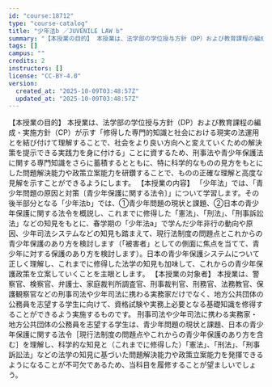```yaml
---
id: "course:18712"
type: "course-catalog"
title: "少年法b ／JUVENILE LAW b"
summary: "【本授業の目的】 本授業は、法学部の学位授与方針（DP）および教育課程の編成・実施方針（CP）が示す「修得した専門的知識と社会における現実の法運用とを結び付けて理解することで、社会をより良い方向へと変えていくための解決策を提示できる実践力を…"
tags: []
campus: ""
credits: 2
instructors: []
license: "CC-BY-4.0"
version:
  created_at: "2025-10-09T03:48:57Z"
  updated_at: "2025-10-09T03:48:57Z"
---
```

【本授業の目的】 本授業は、法学部の学位授与方針（DP）および教育課程の編成・実施方針（CP）が示す「修得した専門的知識と社会における現実の法運用とを結び付けて理解することで、社会をより良い方向へと変えていくための解決策を提示できる実践力を身に付ける」ことに資するため、刑事法や青少年保護法に関する専門知識をさらに蓄積するとともに、特に科学的なものの見方をもとにした問題解決能力や政策立案能力を研鑽することで、ものの正確な理解と高度な見解を示すことができるようにします。 【本授業の内容】 「少年法」では、「青少年問題の原因と対策〔青少年保護に関する法令〕」について学習します。その後半部分となる「少年法b」では、①青少年問題の現状と課題、②日本の青少年保護に関する法令を概説し、これまでに修得した「憲法」、「刑法」、「刑事訴訟法」などの知見をもとに、春学期の「少年法a」で学んだ少年非行の動向や原因、少年司法システムなどの知見も踏まえて、現行法制度の問題点とこれからの青少年保護のあり方を検討します（「被害者」としての側面に焦点を当てて、青少年に対する保護のあり方を検討します）。日本の青少年保護システムについて正しく理解し、これまでに修得した法学の知見も加味して、これからの青少年保護政策を立案していくことを主眼とします。 【本授業の対象者】 本授業は、警察官、検察官、弁護士、家庭裁判所調査官、刑事裁判官、刑務官、法務教官、保護観察官などの刑事司法や少年司法に携わる実務家だけでなく、地方公共団体の公務員を志望する学生に向けて、資格試験や実務上必要となる基礎知識を修得することができるよう実施するものです。 刑事司法や少年司法に携わる実務家・地方公共団体の公務員を志望する学生は、青少年問題の現状と課題、日本の青少年保護に関する法令［現行法制度の問題点やこれからの青少年保護のあり方を含む］を理解し、科学的な知見と（これまでに修得した）「憲法」、「刑法」、「刑事訴訟法」などの法学の知見に基づいた問題解決能力や政策立案能力を発揮できるようになることが不可欠であるため、当科目を履修することが望ましいでしょう。
